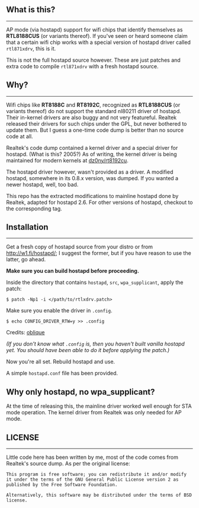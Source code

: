 ## What is this?
----

AP mode (via hostapd) support for wifi chips that identify themselves as **RTL8188CUS** (or variants thereof). If you've seen or heard someone claim that a certain wifi chip works with a special version of hostapd driver called `rtl871xdrv`, this is it.

This is not the full hostapd source however. These are just patches and extra code to compile `rtl871xdrv` with a fresh hostapd source.

## Why?
----

Wifi chips like **RT8188C** and **RT8192C**, recognized as **RTL8188CUS** (or variants thereof) do not support the standard nl80211 driver of hostapd. Their in-kernel drivers are also buggy and not very featureful. Realtek released their drivers for such chips under the GPL, but never bothered to update them. But I guess a one-time code dump is better than no source code at all.

Realtek's code dump contained a kernel driver and a special driver for hostapd. (What is this? 2005?) As of writing, the kernel driver is being maintained for modern kernels at [dz0ny/rt8192cu](https://github.com/dz0ny/rt8192cu).

The hostapd driver however, wasn't provided as a driver. A modified hostapd, somewhere in its 0.8.x version, was dumped. If you wanted a newer hostapd, well, too bad.

This repo has the extracted modifications to mainline hostapd done by Realtek, adapted for hostapd 2.6. For other versions of hostapd, checkout to the corresponding tag.

## Installation
----

Get a fresh copy of hostapd source from your distro or from http://w1.fi/hostapd/; I suggest the former, but if you have reason to use the latter, go ahead.

**Make sure you can build hostapd before proceeding.**

Inside the directory that contains `hostapd`, `src`, `wpa_supplicant`, apply the patch:
```
$ patch -Np1 -i </path/to/rtlxdrv.patch>
```

Make sure you enable the driver in `.config`.
```
$ echo CONFIG_DRIVER_RTW=y >> .config
```

Credits: [oblique](https://github.com/dragonflyminipc/hostapd-rtl871xdrv/pull/3#issuecomment-76276806)

*(If you don't know what `.config` is, then you haven't built vanilla hostapd yet. You should have been able to do it before applying the patch.)*

Now you're all set. Rebuild hostapd and use.

A simple `hostapd.conf` file has been provided.

## Why only hostapd, no wpa_supplicant?

At the time of releasing this, the mainline driver worked well enough for STA mode operation. The kernel driver from Realtek was only needed for AP mode.

## LICENSE
----
Little code here has been written by me, most of the code comes from Realtek's source dump. As per the original license:

```
This program is free software; you can redistribute it and/or modify
it under the terms of the GNU General Public License version 2 as
published by the Free Software Foundation.

Alternatively, this software may be distributed under the terms of BSD
license.
```
